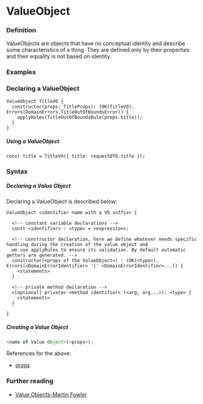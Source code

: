 # ValueObject

### Definition
ValueObjects are objects that have no conceptual identity and describe some characteristics of a thing.
They are defined only by their properties and their equality is not based on identity. 


### Examples

### Declaring a ValueObject
```
ValueObject TitleVO {
  constructor(props: TitleProps): (OK(TitleVO), Errors(DomainErrors.TitleOutOfBoundsError)) {
    applyRules(TitleOutOfBoundsRule(props.title));
  }
}
```

##### Using a ValueObject
```
const title = TitleVO({ title: requestDTO.title });
```

### Syntax

##### Declaring a Value Object

Declaring a ValueObject is described below:

```
ValueObject <identifier name with a VO suffix> { 

  <!-- constant variable declarations -->
  const <identifier> : <type> = <expression>;
  
  <!-- constructor declaration, here we define whatever needs specific handling during the creation of the value object and 
  we use applyRules to ensure its validation. By default automatic getters are generated. -->
  constructor(<props of the ValueObject>) : (OK(<type>), Errors(<DomainErrorIdentifier> '|' <DomainErrorIdentifier>...)) {
    <statements>
  }
  
  <!-- private method declaration -->
  <[optional] private> <method identifier> (<arg, arg...>): <type> {
    <statements>
  }
  
}
```

##### Creating a Value Object


```typescript
<name of Value Object>(<props>);
```

References for the above:
* [props](https://bitloops.com/docs/bitloops-language/components/props)


### Further reading
- [Value Objects-Martin Fowler](https://martinfowler.com/bliki/ValueObject.html)
